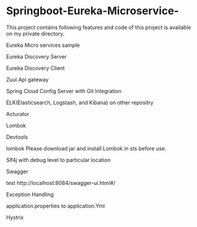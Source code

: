# Springboot-Eureka-Microservice-

This project contains following features and code of this project is available on my private directory. 

Eureka Micro services sample

Eureka Discovery Server

Eureka Discovery Client

Zuul Api gateway

Spring Cloud Config Server with Git Integration

ELK(Elasticsearch, Logstash, and Kibana) on other repositry

Acturator

Lombok

Devtools

lombok
Please download jar and install Lombok in sts before use.

Slf4j with debug level to particular location

Swagger

test http://localhost:8084/swagger-ui.html#/

Exception Handling

application.properties to application.Yml

Hystrix

